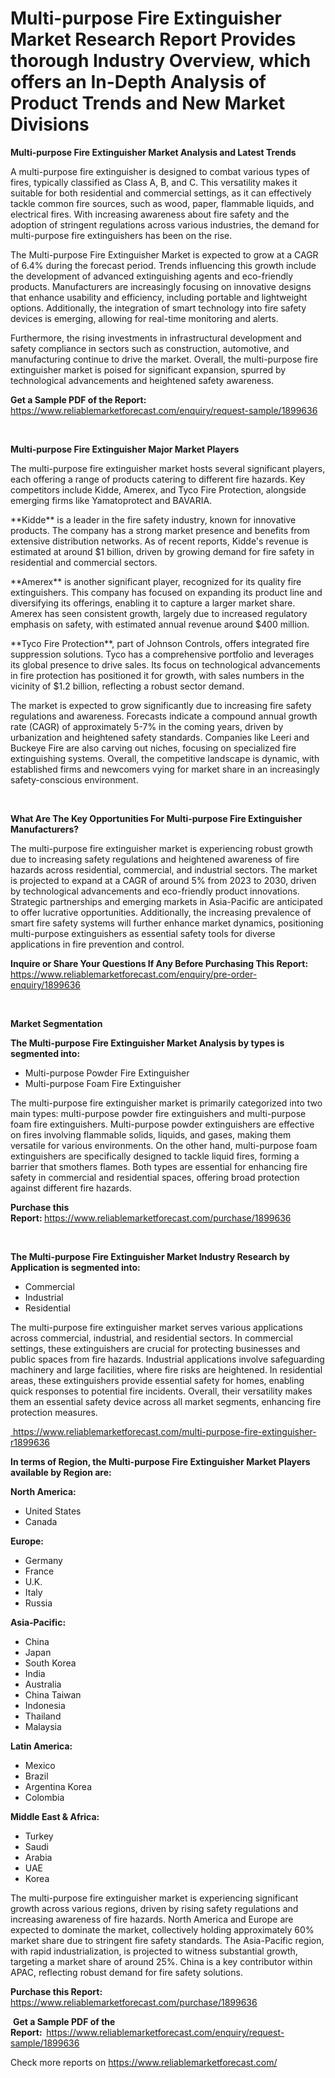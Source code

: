 <p><h1>Multi-purpose Fire Extinguisher Market Research Report Provides thorough Industry Overview, which offers an In-Depth Analysis of Product Trends and New Market Divisions</h1></p><p><strong>Multi-purpose Fire Extinguisher Market Analysis and Latest Trends</strong></p>
<p><p>A multi-purpose fire extinguisher is designed to combat various types of fires, typically classified as Class A, B, and C. This versatility makes it suitable for both residential and commercial settings, as it can effectively tackle common fire sources, such as wood, paper, flammable liquids, and electrical fires. With increasing awareness about fire safety and the adoption of stringent regulations across various industries, the demand for multi-purpose fire extinguishers has been on the rise.</p><p>The Multi-purpose Fire Extinguisher Market is expected to grow at a CAGR of 6.4% during the forecast period. Trends influencing this growth include the development of advanced extinguishing agents and eco-friendly products. Manufacturers are increasingly focusing on innovative designs that enhance usability and efficiency, including portable and lightweight options. Additionally, the integration of smart technology into fire safety devices is emerging, allowing for real-time monitoring and alerts. </p><p>Furthermore, the rising investments in infrastructural development and safety compliance in sectors such as construction, automotive, and manufacturing continue to drive the market. Overall, the multi-purpose fire extinguisher market is poised for significant expansion, spurred by technological advancements and heightened safety awareness.</p></p>
<p><strong>Get a Sample PDF of the Report:&nbsp;</strong> <a href="https://www.reliablemarketforecast.com/enquiry/request-sample/1899636?utm_campaign=3175&utm_medium=2&utm_source=Github&utm_content=ia&utm_term=06042025&utm_id=multi-purpose-fire-extinguisher">https://www.reliablemarketforecast.com/enquiry/request-sample/1899636</a></p>
<p>&nbsp;</p>
<p><strong>Multi-purpose Fire Extinguisher Major Market Players</strong></p>
<p><p>The multi-purpose fire extinguisher market hosts several significant players, each offering a range of products catering to different fire hazards. Key competitors include Kidde, Amerex, and Tyco Fire Protection, alongside emerging firms like Yamatoprotect and BAVARIA.</p><p>**Kidde** is a leader in the fire safety industry, known for innovative products. The company has a strong market presence and benefits from extensive distribution networks. As of recent reports, Kidde's revenue is estimated at around $1 billion, driven by growing demand for fire safety in residential and commercial sectors.</p><p>**Amerex** is another significant player, recognized for its quality fire extinguishers. This company has focused on expanding its product line and diversifying its offerings, enabling it to capture a larger market share. Amerex has seen consistent growth, largely due to increased regulatory emphasis on safety, with estimated annual revenue around $400 million.</p><p>**Tyco Fire Protection**, part of Johnson Controls, offers integrated fire suppression solutions. Tyco has a comprehensive portfolio and leverages its global presence to drive sales. Its focus on technological advancements in fire protection has positioned it for growth, with sales numbers in the vicinity of $1.2 billion, reflecting a robust sector demand.</p><p>The market is expected to grow significantly due to increasing fire safety regulations and awareness. Forecasts indicate a compound annual growth rate (CAGR) of approximately 5-7% in the coming years, driven by urbanization and heightened safety standards. Companies like Leeri and Buckeye Fire are also carving out niches, focusing on specialized fire extinguishing systems. Overall, the competitive landscape is dynamic, with established firms and newcomers vying for market share in an increasingly safety-conscious environment.</p></p>
<p>&nbsp;</p>
<p><strong>What Are The Key Opportunities For Multi-purpose Fire Extinguisher Manufacturers?</strong></p>
<p><p>The multi-purpose fire extinguisher market is experiencing robust growth due to increasing safety regulations and heightened awareness of fire hazards across residential, commercial, and industrial sectors. The market is projected to expand at a CAGR of around 5% from 2023 to 2030, driven by technological advancements and eco-friendly product innovations. Strategic partnerships and emerging markets in Asia-Pacific are anticipated to offer lucrative opportunities. Additionally, the increasing prevalence of smart fire safety systems will further enhance market dynamics, positioning multi-purpose extinguishers as essential safety tools for diverse applications in fire prevention and control.</p></p>
<p><strong>Inquire or Share Your Questions If Any Before Purchasing This Report:</strong> <a href="https://www.reliablemarketforecast.com/enquiry/pre-order-enquiry/1899636?utm_campaign=3175&utm_medium=2&utm_source=Github&utm_content=ia&utm_term=06042025&utm_id=multi-purpose-fire-extinguisher">https://www.reliablemarketforecast.com/enquiry/pre-order-enquiry/1899636</a></p>
<p>&nbsp;</p>
<p><strong>Market Segmentation</strong></p>
<p><strong>The Multi-purpose Fire Extinguisher Market Analysis by types is segmented into:</strong></p>
<p><ul><li>Multi-purpose Powder Fire Extinguisher</li><li>Multi-purpose Foam Fire Extinguisher</li></ul></p>
<p><p>The multi-purpose fire extinguisher market is primarily categorized into two main types: multi-purpose powder fire extinguishers and multi-purpose foam fire extinguishers. Multi-purpose powder extinguishers are effective on fires involving flammable solids, liquids, and gases, making them versatile for various environments. On the other hand, multi-purpose foam extinguishers are specifically designed to tackle liquid fires, forming a barrier that smothers flames. Both types are essential for enhancing fire safety in commercial and residential spaces, offering broad protection against different fire hazards.</p></p>
<p><strong>Purchase this Report:&nbsp;</strong><a href="https://www.reliablemarketforecast.com/purchase/1899636?utm_campaign=3175&utm_medium=2&utm_source=Github&utm_content=ia&utm_term=06042025&utm_id=multi-purpose-fire-extinguisher">https://www.reliablemarketforecast.com/purchase/1899636</a></p>
<p>&nbsp;</p>
<p><strong>The Multi-purpose Fire Extinguisher Market Industry Research by Application is segmented into:</strong></p>
<p><ul><li>Commercial</li><li>Industrial</li><li>Residential</li></ul></p>
<p><p>The multi-purpose fire extinguisher market serves various applications across commercial, industrial, and residential sectors. In commercial settings, these extinguishers are crucial for protecting businesses and public spaces from fire hazards. Industrial applications involve safeguarding machinery and large facilities, where fire risks are heightened. In residential areas, these extinguishers provide essential safety for homes, enabling quick responses to potential fire incidents. Overall, their versatility makes them an essential safety device across all market segments, enhancing fire protection measures.</p></p>
<p><a href="https://www.reliablemarketforecast.com/multi-purpose-fire-extinguisher-r1899636?utm_campaign=3175&utm_medium=2&utm_source=Github&utm_content=ia&utm_term=06042025&utm_id=multi-purpose-fire-extinguisher">&nbsp;https://www.reliablemarketforecast.com/multi-purpose-fire-extinguisher-r1899636</a></p>
<p><strong>In terms of Region, the Multi-purpose Fire Extinguisher Market Players available by Region are:</strong></p>
<p>
    <p> <strong> North America: </strong>
        <ul>
            <li>United States</li>
            <li>Canada</li>
        </ul>
        </p> 
    <p> <strong> Europe: </strong>
        <ul>
            <li>Germany</li>
            <li>France</li>
            <li>U.K.</li>
            <li>Italy</li>
            <li>Russia</li>
        </ul>
        </p> 
    <p> <strong> Asia-Pacific: </strong>
        <ul>
            <li>China</li>
            <li>Japan</li>
            <li>South Korea</li>
            <li>India</li>
            <li>Australia</li>
            <li>China Taiwan</li>
            <li>Indonesia</li>
            <li>Thailand</li>
            <li>Malaysia</li>
        </ul>
        </p> 
    <p> <strong> Latin America: </strong>
        <ul>
            <li>Mexico</li>
            <li>Brazil</li>
            <li>Argentina Korea</li>
            <li>Colombia</li>
        </ul>
        </p> 
    <p> <strong> Middle East & Africa: </strong>
        <ul>
            <li>Turkey</li>
            <li>Saudi</li>
            <li>Arabia</li>
            <li>UAE</li>
            <li>Korea</li>
        </ul>
    </p>
    </p>
<p><p>The multi-purpose fire extinguisher market is experiencing significant growth across various regions, driven by rising safety regulations and increasing awareness of fire hazards. North America and Europe are expected to dominate the market, collectively holding approximately 60% market share due to stringent fire safety standards. The Asia-Pacific region, with rapid industrialization, is projected to witness substantial growth, targeting a market share of around 25%. China is a key contributor within APAC, reflecting robust demand for fire safety solutions.</p></p>
<p><strong>Purchase this Report: </strong><a href="https://www.reliablemarketforecast.com/purchase/1899636?utm_campaign=3175&utm_medium=2&utm_source=Github&utm_content=ia&utm_term=06042025&utm_id=multi-purpose-fire-extinguisher">https://www.reliablemarketforecast.com/purchase/1899636</a></p>
<p>&nbsp;<strong>Get a Sample PDF of the Report:&nbsp;&nbsp;</strong><a href="https://www.reliablemarketforecast.com/enquiry/request-sample/1899636?utm_campaign=3175&utm_medium=2&utm_source=Github&utm_content=ia&utm_term=06042025&utm_id=multi-purpose-fire-extinguisher">https://www.reliablemarketforecast.com/enquiry/request-sample/1899636</a></p>
<p><strong></strong></p>
<p>Check more reports on <a href="https://www.reliablemarketforecast.com/?utm_campaign=3175&utm_medium=2&utm_source=Github&utm_content=ia&utm_term=06042025&utm_id=multi-purpose-fire-extinguisher">https://www.reliablemarketforecast.com/</a></p>